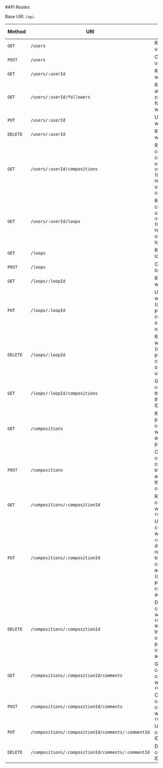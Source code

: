 
#API Routes

Base URI: `/api`

| Method | URI | Action | Access Allowed to |
| --- | --- | --- | --- |
| `GET` | `/users` | Retrieve all users | all guests & users |
| `POST` | `/users` | Create a new user | all guests |
| `GET` | `/users/:userId` | Retrieve user with ID `userId` | guests, users |
| `GET` | `/users/:userId/followers` | Retrieve list of all users currently following user with ID `userId` | all guests, users |
| `PUT` | `/users/:userId` | Update user with ID `userId` | admin, current user |
| `DELETE` | `/users/:userId` | Remove user with ID `userId` | admin, current user |
| `GET` | `/users/:userId/compositions` | Retrieve all compositions created by user with ID `userId` (creator also retrieves unpublished compositions) | all guests & users
| `GET` | `/users/:userId/loops` | Retrieve loops created by user with ID `userId` (creator also retrieves unpublished loops) | all guests & users |
| `GET` | `/loops` | Retrieve all loops | all guests & users |
| `POST` | `/loops` | Create a new loop | all users |
| `GET` | `/loops/:loopId` | Retrieve loop with ID `loopId` | all guests & users | 
| `PUT` | `/loops/:loopId` | Update loop with ID `loopId` (can only be performed by creator, and only if loop is unpublished) | creator or admin only |
| `DELETE` | `/loops/:loopId` | Remove loop with ID `loopId` (can only be performed by creator, and only if loop is unpublished) | creator or admin only |
| `GET` | `/loops/:loopId/compositions` | Get all compositions that contain the loop with ID `loopId` | all guests & users |
| `GET` | `/compositions` | Retrieve all public compositions, with tracks and loops populated | all guests & users |
| `POST` | `/compositions` | Create new composition, create all tracks, and add tracks to the new composition | all users |
| `GET` | `/compositions/:compositionId` | Retrieve composition with ID `compositionId` | all guests & users |
| `PUT` | `/compositions/:compositionId` | Update composition with ID `compositionId`, deleting removed tracks and creating added tracks (can only be performed by creator or admin) | creator or admin only |
| `DELETE` | `/compositions/:compositionId` | Delete composition with ID `compositionId` and all of its tracks (can only be performed by creator or admin | creator or admin only |
| `GET` | `/compositions/:compositionId/comments` | Get all comments on composition with ID `compositionId` | all guests & users
| `POST` | `/compositions/:compositionId/comments` | Create a new comment on composition with ID `compositionId` | all users, except composition creator |
| `PUT` | `/compositions/:compositionId/comments/:commentId` | Update comment with ID `commentId` | author of comment & admin |
| `DELETE` | `/compositions/:compositionId/comments/:commentId` | Delete comment with ID `commentId` | author of comment & admin |
